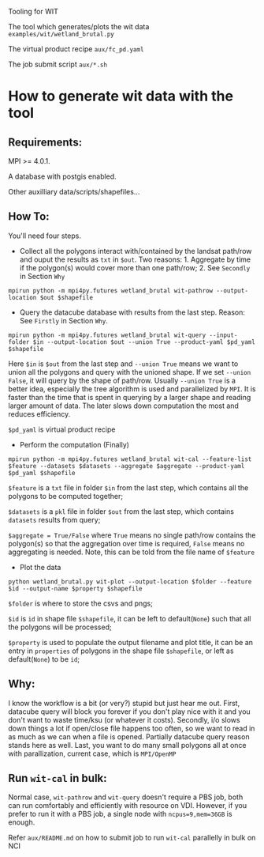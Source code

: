 Tooling for WIT

The tool which generates/plots the wit data `examples/wit/wetland_brutal.py`

The virtual product recipe `aux/fc_pd.yaml`

The job submit script `aux/*.sh`

How to generate wit data with the tool
==========================

Requirements:
-----------
MPI >= 4.0.1.

A database with postgis enabled.

Other auxilliary data/scripts/shapefiles...

How To:
------

You'll need four steps. 

- Collect all the polygons interact with/contained by the landsat path/row and ouput the results as `txt` in `$out`. 
  Two reasons: 1. Aggregate by time if the polygon(s) would cover more than one path/row; 2. See `Secondly` in Section `Why`
  
`mpirun python -m mpi4py.futures wetland_brutal wit-pathrow --output-location $out $shapefile`

- Query the datacube database with results from the last step. Reason: See `Firstly` in Section `Why`.

`mpirun python -m mpi4py.futures wetland_brutal wit-query --input-folder $in --output-location $out --union True --product-yaml $pd_yaml $shapefile`

Here `$in` is `$out` from the last step and `--union True` means we want to union all the polygons and query with the unioned shape. If we set `--union False`, it will query by the shape of path/row. Usually `--union True` is a better idea, especially the tree algorithm is used and parallelized by `MPI`. It is faster than the time that is spent in querying by a larger shape and reading larger amount of data. The later slows down computation the most and reduces efficiency.

`$pd_yaml` is virtual product recipe

- Perform the computation (Finally)

`mpirun python -m mpi4py.futures wetland_brutal wit-cal --feature-list $feature --datasets $datasets --aggregate $aggregate --product-yaml $pd_yaml $shapefile`

`$feature` is a `txt` file in folder `$in` from the last step, which contains all the polygons to be computed together;

`$datasets` is a `pkl` file in folder `$out` from the last step, which contains `datasets` results from query;

`$aggregate = True/False` where `True` means no single path/row contains the polygon(s) so that the aggregation over time is required, `False` means no aggregating is needed. Note, this can be told from the file name of `$feature`

- Plot the data

`python wetland_brutal.py wit-plot --output-location $folder --feature $id --output-name $property $shapefile`

`$folder` is where to store the csvs and pngs;

`$id` is `id` in shape file `$shapefile`, it can be left to default(`None`) such that all the polygons will be processed;

`$property` is used to populate the output filename and plot title, it can be an entry in `properties` of polygons in the shape file `$shapefile`, or left as default(`None`) to be `id`;

Why:
---
I know the workflow is a bit (or very?) stupid but just hear me out. First, datacube query will block you forever if you don't play nice with it and you don't want to waste time/ksu (or whatever it costs). Secondly, i/o slows down things a lot if open/close file happens too often, so we want to read in as much as we can when a file is opened. Partially datacube query reason stands here as well. Last, you want to do many small polygons all at once with parallization, current case, which is `MPI/OpenMP`

Run `wit-cal` in bulk:
----------------------
Normal case, `wit-pathrow` and `wit-query` doesn't require a PBS job, both can run comfortably and efficiently with resource on VDI. However, if you prefer to run it with a PBS job, a single node with `ncpus=9,mem=36GB` is enough.

Refer `aux/README.md` on how to submit job to run `wit-cal` parallelly in bulk on NCI 
